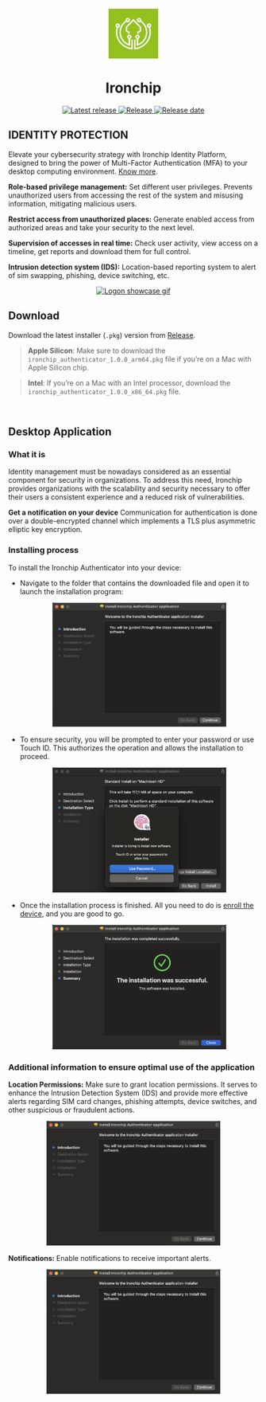 <p align="center">
  <img alt="Logon showcase gif" src="./assets/icon.png" width="100"/>
</p>
<h1 align="center">Ironchip</h1>

<p align="center" back>
    <a href="https://support.apple.com/en-us/102662">
    <img alt="Latest release" src="https://shields.io/badge/MacOS--9cf?logo=Apple&style=social"/>
  </a>
  
  <a href="https://github.com/Ironchip-Security/Ironchip-MAC-Authenticator/releases">
    <img alt="Release" src="https://img.shields.io/github/v/release/Ironchip-Security/Ironchip-MAC-Authenticator?color=green"/>
  </a>
  
  <a href="https://github.com/Ironchip-Security/Ironchip-MAC-Authenticator/releases">
    <img alt="Release date" src="https://img.shields.io/github/release-date/Ironchip-Security/Ironchip-MAC-Authenticator?color=orange"/>
  </a>
</p>

## IDENTITY PROTECTION

Elevate your cybersecurity strategy with Ironchip Identity Platform, designed to bring the power of Multi-Factor Authentication (MFA) to your desktop computing environment. [Know more](https://www.ironchip.com/solutions/identity_platform/win-mac-linux/).

**Role-based privilege management:**
Set different user privileges. Prevents unauthorized users from accessing the rest of the system and misusing information, mitigating malicious users.

**Restrict access from unauthorized places:**
Generate enabled access from authorized areas and take your security to the next level.

**Supervision of accesses in real time:**
Check user activity, view access on a timeline, get reports and download them for full control.

**Intrusion detection system (IDS):**
Location-based reporting system to alert of sim swapping, phishing, device switching, etc.

<p align="center">
 <a href="https://www.youtube.com/watch?v=G-rr6BzcQZ0"> 
  <img alt="Logon showcase gif" src="./assets/showcase-logon.gif" alt="animated" width="550"/>
 </a>
</p>

## Download

Download the latest installer (`.pkg`) version from [Release](https://github.com/Ironchip-Security/Ironchip-MAC-Authenticator/releases).

> **Apple Silicon**: Make sure to download the `ironchip_authenticator_1.0.0_arm64.pkg` file if you’re on a Mac with Apple Silicon chip.

> **Intel**: If you’re on a Mac with an Intel processor, download the `ironchip_authenticator_1.0.0_x86_64.pkg` file.
</br>

## Desktop Application

### What it is

Identity management must be nowadays considered as an essential component for security in organizations. To address this need, Ironchip provides organizations with the scalability and security necessary to offer their users a consistent experience and a reduced risk of vulnerabilities.

**Get a notification on your device**
Communication for authentication is done over a double-encrypted channel which implements a TLS plus asymmetric elliptic key encryption.

### Installing process

To install the Ironchip Authenticator into your device:
 - Navigate to the folder that contains the downloaded file and open it to launch the installation program:
   
   <p align="center">
     <img alt="Installer first view" src="./assets/first-view.png" width="350"/>
   </p>
   
 - To ensure security, you will be prompted to enter your password or use Touch ID. This authorizes the operation and allows the installation to proceed.

   <p align="center">
     <img alt="Installer touch id" src="./assets/touch-id.png" width="350"/>
   </p>

 - Once the installation process is finished. All you need to do is [enroll the device](https://knowledge.ironchip.com/en/aplicaci%C3%B3n-de-escritorio#registro), and you are good to go.

   <p align="center">
     <img alt="Installer completed view" src="./assets/finished.png" width="350"/>
   </p>
   
### Additional information to ensure optimal use of the application

**Location Permissions:** Make sure to grant location permissions. It serves to enhance the Intrusion Detection System (IDS) and provide more effective alerts regarding SIM card changes, phishing attempts, device switches, and other suspicious or fraudulent actions.

   <p align="center">
     <img alt="Installer first view" src="./assets/first-view.png" width="350"/>
   </p>
   
**Notifications:** Enable notifications to receive important alerts.

   <p align="center">
     <img alt="Installer first view" src="./assets/first-view.png" width="350"/>
   </p>

